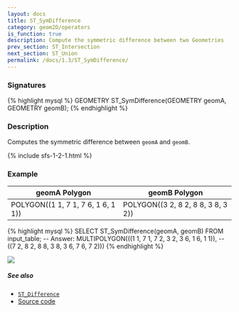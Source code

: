 ```yaml
---
layout: docs
title: ST_SymDifference
category: geom2D/operators
is_function: true
description: Compute the symmetric difference between two Geometries
prev_section: ST_Intersection
next_section: ST_Union
permalink: /docs/1.3/ST_SymDifference/
---
```


### Signatures

{% highlight mysql %}
GEOMETRY ST_SymDifference(GEOMETRY geomA, GEOMETRY geomB);
{% endhighlight %}

### Description

Computes the symmetric difference between `geomA` and `geomB`.

{% include sfs-1-2-1.html %}

### Example

| geomA Polygon                      | geomB Polygon                      |
|------------------------------------|------------------------------------|
| POLYGON((1 1, 7 1, 7 6, 1 6, 1 1)) | POLYGON((3 2, 8 2, 8 8, 3 8, 3 2)) |

{% highlight mysql %}
SELECT ST_SymDifference(geomA, geomB) FROM input_table;
-- Answer: MULTIPOLYGON(((1 1, 7 1, 7 2, 3 2, 3 6, 1 6, 1 1)),
--                      ((7 2, 8 2, 8 8, 3 8, 3 6, 7 6, 7 2)))
{% endhighlight %}

<img class="displayed" src="../ST_SymDifference.png"/>

##### See also

* [`ST_Difference`](../ST_Difference)
* <a href="https://github.com/orbisgis/h2gis/blob/v1.3.0/h2gis-functions/src/main/java/org/h2gis/functions/spatial/operators/ST_SymDifference.java" target="_blank">Source code</a>
